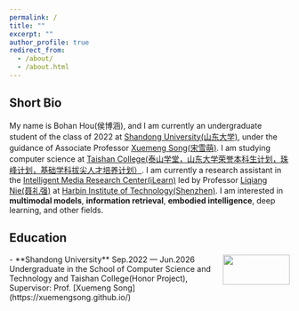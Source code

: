 ```yaml
---
permalink: /
title: ""
excerpt: ""
author_profile: true
redirect_from: 
  - /about/
  - /about.html
---
```

Short Bio
---   
My name is Bohan Hou(侯博涵), and I am currently an undergraduate student of the class of 2022 at [Shandong University(山东大学)](https://sdu.edu.cn), under the guidance of Associate Professor [Xuemeng Song(宋雪萌)](https://xuemengsong.github.io/). I am studying computer science at [Taishan College(泰山学堂，山东大学荣誉本科生计划，珠峰计划，基础学科拔尖人才培养计划）](https://tsxt.sdu.edu.cn). I am currently a research assistant in the [Intelligent Media Research Center(iLearn)](https://ilearn.qd.sdu.edu.cn) led by Professor [Liqiang Nie(聂礼强)](https://liqiangnie.github.io) at [Harbin Institute of Technology(Shenzhen)](https://hitsz.edu.cn).  I am interested in **multimodal models**, **information retrieval**, **embodied intelligence**, deep learning, and other fields.

Education
---
<div align="left">
    <a target="_blank" rel="external">
      <img border="0" src="https://haokunwen.github.io/images/SDU-LOGO.png" align="right" width="120" height="54">
    </a>     
</div>  
- **Shandong University** Sep.2022 — Jun.2026  
  Undergraduate in the School of Computer Science and Technology and Taishan College(Honor Project),
  Supervisor: Prof. [Xuemeng Song](https://xuemengsong.github.io/) 

